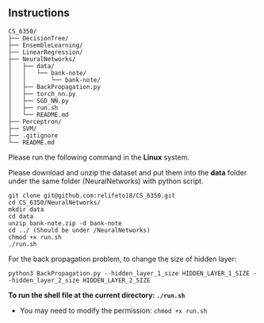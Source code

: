 ## Instructions
```
CS_6350/
├── DecisionTree/
├── EnsembleLearning/
├── LinearRegression/
├── NeuralNetworks/
│   ├── data/
│   │   └── bank-note/
│   │       └── bank-note/
│   ├── BackPropagation.py
│   ├── torch_nn.py
│   ├── SGD_NN.py
│   ├── run.sh
│   └── README.md
├── Perceptron/
├── SVM/
├── .gitignore
└── README.md
```
Please run the following command in the **Linux** system.

Please download and unzip the dataset and put them into the **data** folder under the same folder (NeuralNetworks) with python script. 

```
git clone git@github.com:relifeto18/CS_6350.git
cd CS_6350/NeuralNetworks/
mkdir data
cd data
unzip bank-note.zip -d bank-note
cd ../ (Should be under /NeuralNetworks)
chmod +x run.sh
./run.sh
```

For the back propagation problem, to change the size of hidden layer:

`python3 BackPropagation.py --hidden_layer_1_size HIDDEN_LAYER_1_SIZE --hidden_layer_2_size HIDDEN_LAYER_2_SIZE`

**To run the shell file at the current directory: `./run.sh`**
- You may need to modify the permission: `chmod +x run.sh`